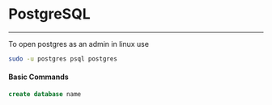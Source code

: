 # PostgreSQL
----
To open postgres as an admin in linux use
``` sh
sudo -u postgres psql postgres
```
#### Basic Commands
``` sql
create database name
```

